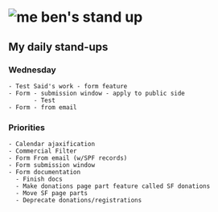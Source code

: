 # ![me](https://avatars2.githubusercontent.com/u/5232044?s=50&v=4) ben's stand up

## My daily stand-ups

###  Wednesday

    - Test Said's work - form feature
    - Form - submission window - apply to public side
           - Test
    - Form - from email
 
### Priorities 

    - Calendar ajaxification
    - Commercial Filter
    - Form From email (w/SPF records)
    - Form submission window
    - Form documentation
      - Finish docs
      - Make donations page part feature called SF donations
      - Move SF page parts
      - Deprecate donations/registrations
      
